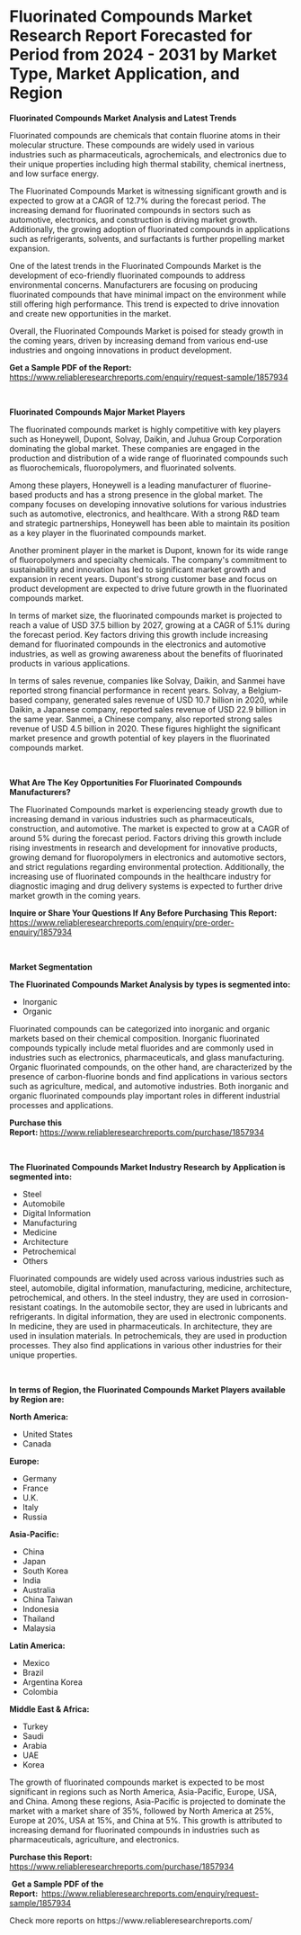 <p><h1>Fluorinated Compounds Market Research Report Forecasted for Period from 2024 -  2031 by Market Type, Market Application, and Region</h1></p><p><strong>Fluorinated Compounds Market Analysis and Latest Trends</strong></p>
<p><p>Fluorinated compounds are chemicals that contain fluorine atoms in their molecular structure. These compounds are widely used in various industries such as pharmaceuticals, agrochemicals, and electronics due to their unique properties including high thermal stability, chemical inertness, and low surface energy.</p><p>The Fluorinated Compounds Market is witnessing significant growth and is expected to grow at a CAGR of 12.7% during the forecast period. The increasing demand for fluorinated compounds in sectors such as automotive, electronics, and construction is driving market growth. Additionally, the growing adoption of fluorinated compounds in applications such as refrigerants, solvents, and surfactants is further propelling market expansion.</p><p>One of the latest trends in the Fluorinated Compounds Market is the development of eco-friendly fluorinated compounds to address environmental concerns. Manufacturers are focusing on producing fluorinated compounds that have minimal impact on the environment while still offering high performance. This trend is expected to drive innovation and create new opportunities in the market.</p><p>Overall, the Fluorinated Compounds Market is poised for steady growth in the coming years, driven by increasing demand from various end-use industries and ongoing innovations in product development.</p></p>
<p><strong>Get a Sample PDF of the Report:&nbsp;</strong> <a href="https://www.reliableresearchreports.com/enquiry/request-sample/1857934">https://www.reliableresearchreports.com/enquiry/request-sample/1857934</a></p>
<p>&nbsp;</p>
<p><strong>Fluorinated Compounds Major Market Players</strong></p>
<p><p>The fluorinated compounds market is highly competitive with key players such as Honeywell, Dupont, Solvay, Daikin, and Juhua Group Corporation dominating the global market. These companies are engaged in the production and distribution of a wide range of fluorinated compounds such as fluorochemicals, fluoropolymers, and fluorinated solvents.</p><p>Among these players, Honeywell is a leading manufacturer of fluorine-based products and has a strong presence in the global market. The company focuses on developing innovative solutions for various industries such as automotive, electronics, and healthcare. With a strong R&D team and strategic partnerships, Honeywell has been able to maintain its position as a key player in the fluorinated compounds market.</p><p>Another prominent player in the market is Dupont, known for its wide range of fluoropolymers and specialty chemicals. The company's commitment to sustainability and innovation has led to significant market growth and expansion in recent years. Dupont's strong customer base and focus on product development are expected to drive future growth in the fluorinated compounds market.</p><p>In terms of market size, the fluorinated compounds market is projected to reach a value of USD 37.5 billion by 2027, growing at a CAGR of 5.1% during the forecast period. Key factors driving this growth include increasing demand for fluorinated compounds in the electronics and automotive industries, as well as growing awareness about the benefits of fluorinated products in various applications.</p><p>In terms of sales revenue, companies like Solvay, Daikin, and Sanmei have reported strong financial performance in recent years. Solvay, a Belgium-based company, generated sales revenue of USD 10.7 billion in 2020, while Daikin, a Japanese company, reported sales revenue of USD 22.9 billion in the same year. Sanmei, a Chinese company, also reported strong sales revenue of USD 4.5 billion in 2020. These figures highlight the significant market presence and growth potential of key players in the fluorinated compounds market.</p></p>
<p>&nbsp;</p>
<p><strong>What Are The Key Opportunities For Fluorinated Compounds Manufacturers?</strong></p>
<p><p>The Fluorinated Compounds market is experiencing steady growth due to increasing demand in various industries such as pharmaceuticals, construction, and automotive. The market is expected to grow at a CAGR of around 5% during the forecast period. Factors driving this growth include rising investments in research and development for innovative products, growing demand for fluoropolymers in electronics and automotive sectors, and strict regulations regarding environmental protection. Additionally, the increasing use of fluorinated compounds in the healthcare industry for diagnostic imaging and drug delivery systems is expected to further drive market growth in the coming years.</p></p>
<p><strong>Inquire or Share Your Questions If Any Before Purchasing This Report:</strong> <a href="https://www.reliableresearchreports.com/enquiry/pre-order-enquiry/1857934">https://www.reliableresearchreports.com/enquiry/pre-order-enquiry/1857934</a></p>
<p>&nbsp;</p>
<p><strong>Market Segmentation</strong></p>
<p><strong>The Fluorinated Compounds Market Analysis by types is segmented into:</strong></p>
<p><ul><li>Inorganic</li><li>Organic</li></ul></p>
<p><p>Fluorinated compounds can be categorized into inorganic and organic markets based on their chemical composition. Inorganic fluorinated compounds typically include metal fluorides and are commonly used in industries such as electronics, pharmaceuticals, and glass manufacturing. Organic fluorinated compounds, on the other hand, are characterized by the presence of carbon-fluorine bonds and find applications in various sectors such as agriculture, medical, and automotive industries. Both inorganic and organic fluorinated compounds play important roles in different industrial processes and applications.</p></p>
<p><strong>Purchase this Report:&nbsp;</strong><a href="https://www.reliableresearchreports.com/purchase/1857934">https://www.reliableresearchreports.com/purchase/1857934</a></p>
<p>&nbsp;</p>
<p><strong>The Fluorinated Compounds Market Industry Research by Application is segmented into:</strong></p>
<p><ul><li>Steel</li><li>Automobile</li><li>Digital Information</li><li>Manufacturing</li><li>Medicine</li><li>Architecture</li><li>Petrochemical</li><li>Others</li></ul></p>
<p><p>Fluorinated compounds are widely used across various industries such as steel, automobile, digital information, manufacturing, medicine, architecture, petrochemical, and others. In the steel industry, they are used in corrosion-resistant coatings. In the automobile sector, they are used in lubricants and refrigerants. In digital information, they are used in electronic components. In medicine, they are used in pharmaceuticals. In architecture, they are used in insulation materials. In petrochemicals, they are used in production processes. They also find applications in various other industries for their unique properties.</p></p>
<p>&nbsp;</p>
<p><strong>In terms of Region, the Fluorinated Compounds Market Players available by Region are:</strong></p>
<p>
    <p> <strong> North America: </strong>
        <ul>
            <li>United States</li>
            <li>Canada</li>
        </ul>
        </p> 
    <p> <strong> Europe: </strong>
        <ul>
            <li>Germany</li>
            <li>France</li>
            <li>U.K.</li>
            <li>Italy</li>
            <li>Russia</li>
        </ul>
        </p> 
    <p> <strong> Asia-Pacific: </strong>
        <ul>
            <li>China</li>
            <li>Japan</li>
            <li>South Korea</li>
            <li>India</li>
            <li>Australia</li>
            <li>China Taiwan</li>
            <li>Indonesia</li>
            <li>Thailand</li>
            <li>Malaysia</li>
        </ul>
        </p> 
    <p> <strong> Latin America: </strong>
        <ul>
            <li>Mexico</li>
            <li>Brazil</li>
            <li>Argentina Korea</li>
            <li>Colombia</li>
        </ul>
        </p> 
    <p> <strong> Middle East & Africa: </strong>
        <ul>
            <li>Turkey</li>
            <li>Saudi</li>
            <li>Arabia</li>
            <li>UAE</li>
            <li>Korea</li>
        </ul>
    </p>
    </p>
<p><p>The growth of fluorinated compounds market is expected to be most significant in regions such as North America, Asia-Pacific, Europe, USA, and China. Among these regions, Asia-Pacific is projected to dominate the market with a market share of 35%, followed by North America at 25%, Europe at 20%, USA at 15%, and China at 5%. This growth is attributed to increasing demand for fluorinated compounds in industries such as pharmaceuticals, agriculture, and electronics.</p></p>
<p><strong>Purchase this Report: </strong><a href="https://www.reliableresearchreports.com/purchase/1857934">https://www.reliableresearchreports.com/purchase/1857934</a></p>
<p>&nbsp;<strong>Get a Sample PDF of the Report:&nbsp;&nbsp;</strong><a href="https://www.reliableresearchreports.com/enquiry/request-sample/1857934">https://www.reliableresearchreports.com/enquiry/request-sample/1857934</a></p>
<p><strong></strong></p>
<p>Check more reports on https://www.reliableresearchreports.com/</p>